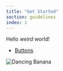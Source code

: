 ```yaml
---
title: "Get Started"
section: guidelines
index: 1
---
```


Hello *weird* world!

* [Buttons](/buttons/)

![Dancing Banana](/images/dancing-banana.gif)
